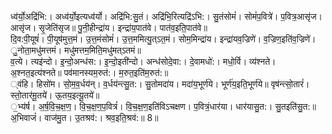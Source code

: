 

  
ध्व॑र्यो॒अद्रि॑भि:। अध्व॑र्यो॒इत्यध्व॑र्यो। अद्रि॑भि:सु॒तं। अद्रि॑भि॒रित्यद्रि॑ऽभि:। सु॒तंसोमं॑। सोमं॑प॒वित्रे॑। प॒वित्र॒आसृ॑ज। आसृ॑ज। सृ॒जेति॑सृज॥ पु॒नी॒हीन्द्रा॑य। इन्द्रा॑य॒पात॑वे। पात॑व॒इति॒पात॑वे॥  
दि॒व:पी॒यूषं॑। पी॒यूष॑मुत्त॒मं। उ॒त्त॒मंसोमं॑। उ॒त्त॒ममित्यु॒त्ऽत॒मं। सोम॒मिन्द्रा॑य। इन्द्रा॑यव॒ज्रिणे॑। व॒ज्रिण॒इति॑व॒ज्रिणे॑। ु॒नोता॒मधु॑मत्तमं। मधु॑मत्तम॒मिति॒मधु॑मत्ऽतमं॥  
व॒त्ये। त्यइ॑न्दो। इ॒न्दो॒अन्ध॑स:। इ॒न्दो॒इती॑न्दो। अन्ध॑सोदे॒वा:। दे॒वामधो॑:। मधो॒र्वि। व्य॑श्नते। अ॒श्नत॒इत्य॑श्नते॥ पव॑मानस्यम॒रुत॑:। म॒रुत॒इति॑म॒रुत॑:॥  
्वंहि। हिसो॑म। सो॒म॒व॒र्धय॑न्। व॒र्धय॑न्त्सु॒त:। सु॒तोमदा॑य। मदा॑य॒भूर्ण॑ये। भूर्ण॑य॒इति॒भूर्ण॑ये॥ वृष॑न्त्सो॒तारं॑। स्तो॒तार॑मू॒तये॑। ऊ॒तय॒इत्यू॒तये॑॥  
॒भ्य॑र्ष। अ॒र्ष॒वि॒च॒क्ष॒ण॒। वि॒च॒क्ष॒ण॒प॒वित्रं॑। वि॒च॒क्ष॒ण॒इति॑विऽचक्षण। प॒वित्रं॒धार॑या। धार॑यासु॒त:। सु॒तइति॑सु॒त:॥ अ॒भिवाजं॑। वाज॑मु॒त। उ॒तश्रव॑:। श्रव॒इति॒श्रव॑:॥ 8॥  
